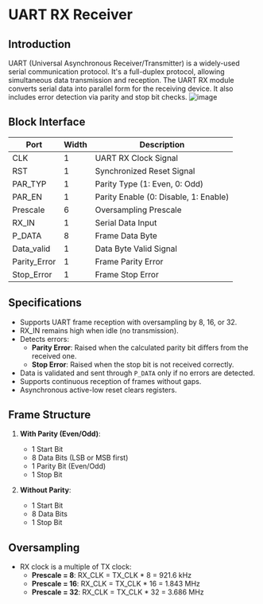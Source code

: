 
# UART RX Receiver

## Introduction

UART (Universal Asynchronous Receiver/Transmitter) is a widely-used serial communication protocol. It's a full-duplex protocol, allowing simultaneous data transmission and reception. The UART RX module converts serial data into parallel form for the receiving device. It also includes error detection via parity and stop bit checks.
![image](https://github.com/user-attachments/assets/6713f77b-4984-4dbb-8be6-8c1de97b847d)

## Block Interface

| Port      | Width | Description                     |
|-----------|-------|---------------------------------|
| CLK       | 1     | UART RX Clock Signal            |
| RST       | 1     | Synchronized Reset Signal       |
| PAR_TYP   | 1     | Parity Type (1: Even, 0: Odd)   |
| PAR_EN    | 1     | Parity Enable (0: Disable, 1: Enable) |
| Prescale  | 6     | Oversampling Prescale           |
| RX_IN     | 1     | Serial Data Input               |
| P_DATA    | 8     | Frame Data Byte                 |
| Data_valid| 1     | Data Byte Valid Signal          |
| Parity_Error | 1  | Frame Parity Error              |
| Stop_Error | 1    | Frame Stop Error                |

## Specifications

- Supports UART frame reception with oversampling by 8, 16, or 32.
- RX_IN remains high when idle (no transmission).
- Detects errors:
  - **Parity Error**: Raised when the calculated parity bit differs from the received one.
  - **Stop Error**: Raised when the stop bit is not received correctly.
- Data is validated and sent through `P_DATA` only if no errors are detected.
- Supports continuous reception of frames without gaps.
- Asynchronous active-low reset clears registers.

## Frame Structure

1. **With Parity (Even/Odd)**:
   - 1 Start Bit
   - 8 Data Bits (LSB or MSB first)
   - 1 Parity Bit (Even/Odd)
   - 1 Stop Bit

2. **Without Parity**:
   - 1 Start Bit
   - 8 Data Bits
   - 1 Stop Bit

## Oversampling

- RX clock is a multiple of TX clock:
  - **Prescale = 8**: RX_CLK = TX_CLK * 8 = 921.6 kHz
  - **Prescale = 16**: RX_CLK = TX_CLK * 16 = 1.843 MHz
  - **Prescale = 32**: RX_CLK = TX_CLK * 32 = 3.686 MHz

